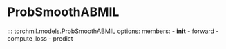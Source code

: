 # ProbSmoothABMIL

::: torchmil.models.ProbSmoothABMIL
    options:
        members:
            - __init__
            - forward
            - compute_loss
            - predict